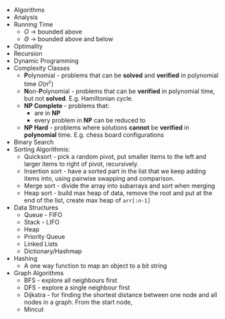 - Algorithms
- Analysis
- Running Time
	- $O$ -> bounded above
	- $\Theta$ -> bounded above and below 
- Optimality
- Recursion
- Dynamic Programming
- Complexity Classes
	- **P**olynomial - problems that can be **solved** and **verified** in polynomial time $O(n^c)$ 
	- **N**on-**P**olynomial - problems that can be **verified** in polynomial time, but not **solved**. E.g. Hamiltonian cycle.
	- **NP Complete** - problems that:
		- are in **NP**
		- every problem in **NP** can be reduced to
	- **NP Hard** - problems where solutions **cannot** be **verified** in **polynomial** time. E.g. chess board configurations
- Binary Search
- Sorting Algorithmis:
	- Quicksort - pick a random pivot, put smaller items to the left and larger items to right of pivot, recursively.
	- Insertion sort - have a sorted part in the list that we keep adding items into, using pairwise swapping and comparison.
	- Merge sort - divide the array into subarrays and sort when merging
	- Heap sort - build max heap of data, remove the root and put at the end of the list, create max heap of `arr[:n-1]`
- Data Structures
	- Queue - FIFO
	- Stack - LIFO
	- Heap
	- Priority Queue
	- Linked Lists
	- Dictionary/Hashmap
- Hashing
	- A one way function to map an object to a bit string
- Graph Algorithms
	- BFS - explore all neighbours first
	- DFS - explore a single neighbour first
	- Dijkstra - for finding the shortest distance between one node and all nodes in a graph. From the start node, 
	- Mincut